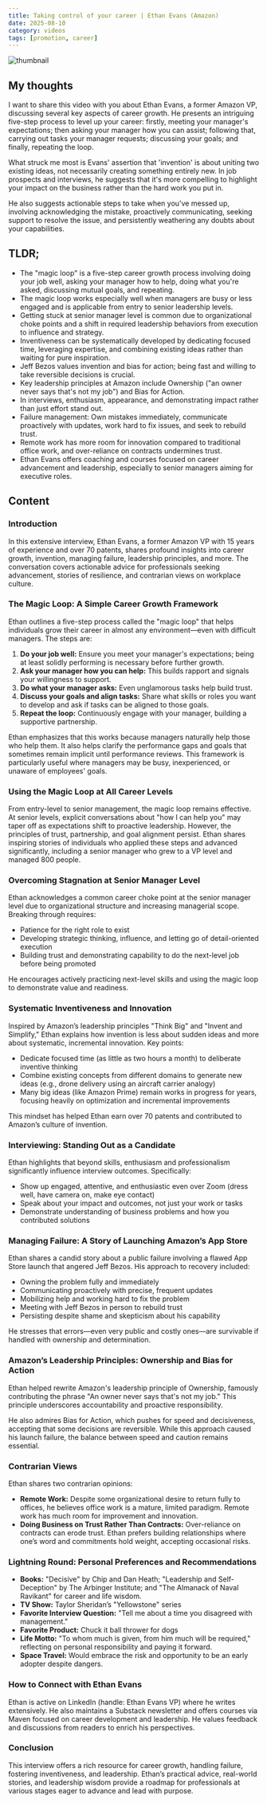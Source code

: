 ```yaml
---
title: Taking control of your career | Ethan Evans (Amazon)
date: 2025-08-10
category: videos
tags: [promotion, career]
---
```


![thumbnail](https://i.ytimg.com/vi/GB0P0_nFPTA/maxresdefault.jpg)

## My thoughts

I want to share this video with you about Ethan Evans, a former Amazon VP, discussing several key aspects of career growth. He presents an intriguing five-step process to level up your career: firstly, meeting your manager's expectations; then asking your manager how you can assist; following that, carrying out tasks your manager requests; discussing your goals; and finally, repeating the loop. 

What struck me most is Evans' assertion that 'invention' is about uniting two existing ideas, not necessarily creating something entirely new. In job prospects and interviews, he suggests that it's more compelling to highlight your impact on the business rather than the hard work you put in. 

He also suggests actionable steps to take when you've messed up, involving acknowledging the mistake, proactively communicating, seeking support to resolve the issue, and persistently weathering any doubts about your capabilities.

## TLDR;
- The "magic loop" is a five-step career growth process involving doing your job well, asking your manager how to help, doing what you're asked, discussing mutual goals, and repeating.
- The magic loop works especially well when managers are busy or less engaged and is applicable from entry to senior leadership levels.
- Getting stuck at senior manager level is common due to organizational choke points and a shift in required leadership behaviors from execution to influence and strategy.
- Inventiveness can be systematically developed by dedicating focused time, leveraging expertise, and combining existing ideas rather than waiting for pure inspiration.
- Jeff Bezos values invention and bias for action; being fast and willing to take reversible decisions is crucial.
- Key leadership principles at Amazon include Ownership ("an owner never says that's not my job") and Bias for Action.
- In interviews, enthusiasm, appearance, and demonstrating impact rather than just effort stand out.
- Failure management: Own mistakes immediately, communicate proactively with updates, work hard to fix issues, and seek to rebuild trust.
- Remote work has more room for innovation compared to traditional office work, and over-reliance on contracts undermines trust.
- Ethan Evans offers coaching and courses focused on career advancement and leadership, especially to senior managers aiming for executive roles.





## Content

### Introduction
In this extensive interview, Ethan Evans, a former Amazon VP with 15 years of experience and over 70 patents, shares profound insights into career growth, invention, managing failure, leadership principles, and more. The conversation covers actionable advice for professionals seeking advancement, stories of resilience, and contrarian views on workplace culture.

### The Magic Loop: A Simple Career Growth Framework
Ethan outlines a five-step process called the "magic loop" that helps individuals grow their career in almost any environment—even with difficult managers. The steps are:

1. **Do your job well:** Ensure you meet your manager's expectations; being at least solidly performing is necessary before further growth.
2. **Ask your manager how you can help:** This builds rapport and signals your willingness to support.
3. **Do what your manager asks:** Even unglamorous tasks help build trust.
4. **Discuss your goals and align tasks:** Share what skills or roles you want to develop and ask if tasks can be aligned to those goals.
5. **Repeat the loop:** Continuously engage with your manager, building a supportive partnership.

Ethan emphasizes that this works because managers naturally help those who help them. It also helps clarify the performance gaps and goals that sometimes remain implicit until performance reviews. This framework is particularly useful where managers may be busy, inexperienced, or unaware of employees' goals.

### Using the Magic Loop at All Career Levels
From entry-level to senior management, the magic loop remains effective. At senior levels, explicit conversations about "how I can help you" may taper off as expectations shift to proactive leadership. However, the principles of trust, partnership, and goal alignment persist. Ethan shares inspiring stories of individuals who applied these steps and advanced significantly, including a senior manager who grew to a VP level and managed 800 people.

### Overcoming Stagnation at Senior Manager Level
Ethan acknowledges a common career choke point at the senior manager level due to organizational structure and increasing managerial scope. Breaking through requires:

- Patience for the right role to exist
- Developing strategic thinking, influence, and letting go of detail-oriented execution
- Building trust and demonstrating capability to do the next-level job before being promoted

He encourages actively practicing next-level skills and using the magic loop to demonstrate value and readiness.

### Systematic Inventiveness and Innovation
Inspired by Amazon’s leadership principles "Think Big" and "Invent and Simplify," Ethan explains how invention is less about sudden ideas and more about systematic, incremental innovation. Key points:

- Dedicate focused time (as little as two hours a month) to deliberate inventive thinking
- Combine existing concepts from different domains to generate new ideas (e.g., drone delivery using an aircraft carrier analogy)
- Many big ideas (like Amazon Prime) remain works in progress for years, focusing heavily on optimization and incremental improvements

This mindset has helped Ethan earn over 70 patents and contributed to Amazon’s culture of invention.

### Interviewing: Standing Out as a Candidate
Ethan highlights that beyond skills, enthusiasm and professionalism significantly influence interview outcomes. Specifically:

- Show up engaged, attentive, and enthusiastic even over Zoom (dress well, have camera on, make eye contact)
- Speak about your impact and outcomes, not just your work or tasks
- Demonstrate understanding of business problems and how you contributed solutions

### Managing Failure: A Story of Launching Amazon’s App Store
Ethan shares a candid story about a public failure involving a flawed App Store launch that angered Jeff Bezos. His approach to recovery included:

- Owning the problem fully and immediately
- Communicating proactively with precise, frequent updates
- Mobilizing help and working hard to fix the problem
- Meeting with Jeff Bezos in person to rebuild trust
- Persisting despite shame and skepticism about his capability

He stresses that errors—even very public and costly ones—are survivable if handled with ownership and determination.

### Amazon’s Leadership Principles: Ownership and Bias for Action
Ethan helped rewrite Amazon's leadership principle of Ownership, famously contributing the phrase "An owner never says that's not my job." This principle underscores accountability and proactive responsibility.

He also admires Bias for Action, which pushes for speed and decisiveness, accepting that some decisions are reversible. While this approach caused his launch failure, the balance between speed and caution remains essential.

### Contrarian Views
Ethan shares two contrarian opinions:

- **Remote Work:** Despite some organizational desire to return fully to offices, he believes office work is a mature, limited paradigm. Remote work has much room for improvement and innovation.
- **Doing Business on Trust Rather Than Contracts:** Over-reliance on contracts can erode trust. Ethan prefers building relationships where one’s word and commitments hold weight, accepting occasional risks.

### Lightning Round: Personal Preferences and Recommendations
- **Books:** "Decisive" by Chip and Dan Heath; "Leadership and Self-Deception" by The Arbinger Institute; and "The Almanack of Naval Ravikant" for career and life wisdom.
- **TV Show:** Taylor Sheridan’s "Yellowstone" series
- **Favorite Interview Question:** "Tell me about a time you disagreed with management."
- **Favorite Product:** Chuck it ball thrower for dogs
- **Life Motto:** "To whom much is given, from him much will be required," reflecting on personal responsibility and paying it forward.
- **Space Travel:** Would embrace the risk and opportunity to be an early adopter despite dangers.

### How to Connect with Ethan Evans
Ethan is active on LinkedIn (handle: Ethan Evans VP) where he writes extensively. He also maintains a Substack newsletter and offers courses via Maven focused on career development and leadership. He values feedback and discussions from readers to enrich his perspectives.

### Conclusion
This interview offers a rich resource for career growth, handling failure, fostering inventiveness, and leadership. Ethan’s practical advice, real-world stories, and leadership wisdom provide a roadmap for professionals at various stages eager to advance and lead with purpose.
